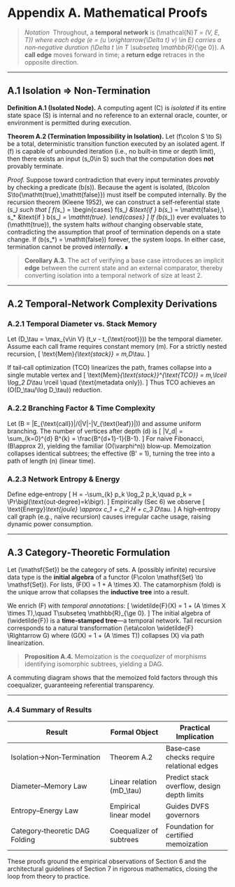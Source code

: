 # Appendix A. Mathematical Proofs

> *Notation*  Throughout, a **temporal network** is \(\mathcal{N}_T = (V, E, T)\) where each edge \(e = (u \xrightarrow{\Delta t} v) \in E\) carries a non‑negative duration \(\Delta t \in T \subseteq \mathbb{R}_{\ge 0}\). A **call edge** moves forward in time; a **return edge** retraces in the opposite direction.

---

## A.1 Isolation ⇒ Non‑Termination

**Definition A.1 (Isolated Node).** A computing agent \(C\) is *isolated* if its entire state space \(S\) is internal and no reference to an external oracle, counter, or environment is permitted during execution.

**Theorem A.2 (Termination Impossibility in Isolation).** Let \(f\colon S \to S\) be a total, deterministic transition function executed by an isolated agent. If \(f\) is capable of unbounded iteration (i.e., no built‑in time or depth limit), then there exists an input \(s_0\in S\) such that the computation does **not** provably terminate.

*Proof.* Suppose toward contradiction that every input terminates *provably* by checking a predicate \(b(s)\). Because the agent is isolated, \(b\colon S\to\{\mathtt{true},\mathtt{false}\}\) must itself be computed internally. By the recursion theorem (Kleene 1952), we can construct a self‑referential state \(s_*\) such that
\[
  f(s_*) = \begin{cases}
    f(s_*) &\text{if } b(s_*) = \mathtt{false},\\
    s_* &\text{if } b(s_*) = \mathtt{true}.
  \end{cases}
\]
If \(b(s_*)\) ever evaluates to \(\mathtt{true}\), the system halts *without* changing observable state, contradicting the assumption that proof of termination depends on a state change. If \(b(s_*) = \mathtt{false}\) forever, the system loops. In either case, termination cannot be proved *internally*. ∎

> **Corollary A.3.** The act of verifying a base case introduces an implicit **edge** between the current state and an external comparator, thereby converting isolation into a temporal network of size at least 2.

---

## A.2 Temporal‑Network Complexity Derivations

### A.2.1 Temporal Diameter vs. Stack Memory

Let \(D_\tau = \max_{v\in V} (t_v - t_{\text{root}})\) be the temporal diameter. Assume each call frame requires constant memory \(m\). For a strictly nested recursion,
\[
  \text{Mem}_{\text{stack}} = m\,D_\tau.
\]

If tail‑call optimization (TCO) linearizes the path, frames collapse into a single mutable vertex and
\[
  \text{Mem}_{\text{stack}}^{\text{TCO}} = m\,\lceil \log_2 D_\tau \rceil \quad (\text{metadata only}).
\]
Thus TCO achieves an \(O(D_\tau/\log D_\tau)\) reduction.

### A.2.2 Branching Factor & Time Complexity

Let \(B = |E_{\text{call}}|/(|V|-|V_{\text{leaf}}|)\) and assume uniform branching. The number of vertices after depth \(d\) is
\[
  |V_d| = \sum_{k=0}^{d} B^{k} = \frac{B^{d+1}-1}{B-1}.
\]
For naive Fibonacci, \(B\approx 2\), yielding the familiar \(O(\varphi^n)\) blow‑up. Memoization collapses identical subtrees; the effective \(B' = 1\), turning the tree into a path of length \(n\) (linear time).

### A.2.3 Network Entropy & Energy

Define edge‑entropy
\[
  H = -\sum_{k} p_k \log_2 p_k,\quad p_k = \Pr\bigl(\text{out‑degree}=k\bigr).
\]
Empirically (Sec 6) we observe
\[
  \text{Energy}_\text{joule} \approx c_1 + c_2 H + c_3 D_\tau.
\]
A high‑entropy call graph (e.g., naïve recursion) causes irregular cache usage, raising dynamic power consumption.

---

## A.3 Category‑Theoretic Formulation

Let \(\mathsf{Set}\) be the category of sets. A (possibly infinite) recursive data type is the **initial algebra** of a functor \(F\colon \mathsf{Set} \to \mathsf{Set}\). For lists, \(F(X) = 1 + A \times X\). The catamorphism (fold) is the unique arrow that collapses the **inductive tree** into a result.

We enrich \(F\) with *temporal annotations*:
\[
  \widetilde{F}(X) = 1 + (A \times X \times T),\quad T\subseteq \mathbb{R}_{\ge 0}.
\]
The initial algebra of \(\widetilde{F}\) is a **time‑stamped tree**—a temporal network. Tail recursion corresponds to a natural transformation \(\eta\colon \widetilde{F} \Rightarrow G\) where \(G(X) = 1 + (A \times T)\) collapses \(X\) via path linearization.

> **Proposition A.4.** Memoization is the *coequalizer* of morphisms identifying isomorphic subtrees, yielding a DAG.

A commuting diagram shows that the memoized fold factors through this coequalizer, guaranteeing referential transparency.

---

### A.4 Summary of Results

| Result | Formal Object | Practical Implication |
|--------|--------------|-----------------------|
| Isolation→Non‑Termination | Theorem A.2 | Base‑case checks require relational edges |
| Diameter–Memory Law | Linear relation \(mD_\tau\) | Predict stack overflow, design depth limits |
| Entropy–Energy Law | Empirical linear model | Guides DVFS governors |
| Category‑theoretic DAG Folding | Coequalizer of subtrees | Foundation for certified memoization |

These proofs ground the empirical observations of Section 6 and the architectural guidelines of Section 7 in rigorous mathematics, closing the loop from theory to practice.

